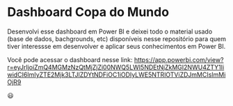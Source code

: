 # Dashboard Copa do Mundo

Desenvolvi esse dashboard em Power BI e deixei todo o material usado (base de dados, bachgrounds, etc) disponíveis nesse repositório para quem tiver interessse em
desenvolver e aplicar seus conhecimentos em Power BI.

Você pode acessar o dashboard nesse link: 
https://app.powerbi.com/view?r=eyJrIjoiZmQ4MGMzNzQtMjZjZi00NWQ5LWI5NDEtNjZkMGI2NWU4ZTY1IiwidCI6ImIyZTE2Mjk3LTJlZDYtNDFiOC1iODIyLWE5NTRlOTViZDJmMCIsImMiOjR9

😃
